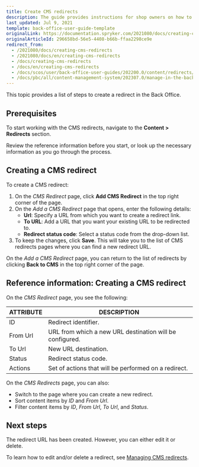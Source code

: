 ```yaml
---
title: Create CMS redirects
description: The guide provides instructions for shop owners on how to create CMS redirects in the Back Office.
last_updated: Jul 9, 2021
template: back-office-user-guide-template
originalLink: https://documentation.spryker.com/2021080/docs/creating-cms-redirects
originalArticleId: 296658bd-56e5-4408-b66b-ffaa2298ce9e
redirect_from:
  - /2021080/docs/creating-cms-redirects
  - /2021080/docs/en/creating-cms-redirects
  - /docs/creating-cms-redirects
  - /docs/en/creating-cms-redirects
  - /docs/scos/user/back-office-user-guides/202200.0/content/redirects/creating-cms-redirects.html
  - /docs/pbc/all/content-management-system/202307.0/manage-in-the-back-office/redirects/create-cms-redirects.html
---
```


This topic provides a list of steps to create a redirect in the Back Office.

## Prerequisites

To start working with the CMS redirects, navigate to the **Content&nbsp;<span aria-label="and then">></span> Redirects** section.

Review the reference information before you start, or look up the necessary information as you go through the process.

## Creating a CMS redirect

To create a CMS redirect:

1. On the *CMS Redirect* page, click **Add CMS Redirect** in the top right corner of the page.
2. On the *Add a CMS Redirect* page that opens, enter the following details:
    * **Url**: Specify a URL from which you want to create a redirect link.
    * **To URL**: Add a URL that you want your existing URL to be redirected to.
    * **Redirect status code**: Select a status code from the drop-down list.
3. To keep the changes, click **Save**. This will take you to the list of CMS redirects pages where you can find a new redirect URL.

On the *Add a CMS Redirect* page, you can return to the list of redirects by clicking **Back to CMS** in the top right corner of the page.

## Reference information: Creating a CMS redirect

On the *CMS Redirect* page, you see the following:

| ATTRIBUTE | DESCRIPTION |
| --- | --- |
| ID | Redirect identifier. |
|From Url  | URL from which a new URL destination will be configured. |
| To Url | New URL destination. |
| Status | Redirect status code. |
| Actions | Set of actions that will be performed on a redirect. |

On the *CMS Redirects* page, you can also:

* Switch to the page where you can create a new redirect.
* Sort content items by *ID* and *From Url*.
* Filter content items by *ID*, *From Url*, *To Url*, and *Status*.

## Next steps

The redirect URL has been created. However, you can either edit it or delete.

To learn how to edit and/or delete a redirect, see [Managing CMS redirects](/docs/pbc/all/content-management-system/{{page.version}}/base-shop/manage-in-the-back-office/redirects/manage-cms-redirects.html).
